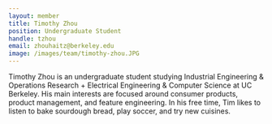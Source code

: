 ```yaml
---
layout: member
title: Timothy Zhou
position: Undergraduate Student
handle: tzhou
email: zhouhaitz@berkeley.edu
image: /images/team/timothy-zhou.JPG
---
```


Timothy Zhou is an undergraduate student studying Industrial Engineering & Operations Research + Electrical Engineering & Computer Science at UC Berkeley. His main interests are focused around consumer products, product management, and feature engineering. In his free time, Tim likes to listen to bake sourdough bread, play soccer, and try new cuisines.
